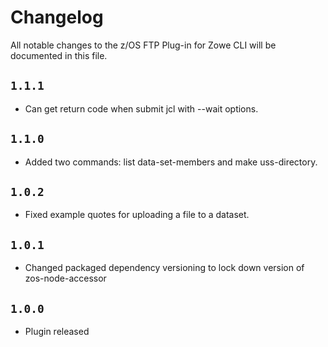 # Changelog

All notable changes to the z/OS FTP Plug-in for Zowe CLI will be documented in this file.

## `1.1.1` 

- Can get return code when submit jcl with --wait options.

## `1.1.0`

- Added two commands: list data-set-members and make uss-directory.

## `1.0.2`

- Fixed example quotes for uploading a file to a dataset.

## `1.0.1`

- Changed packaged dependency versioning to lock down version of zos-node-accessor

## `1.0.0`

- Plugin released

